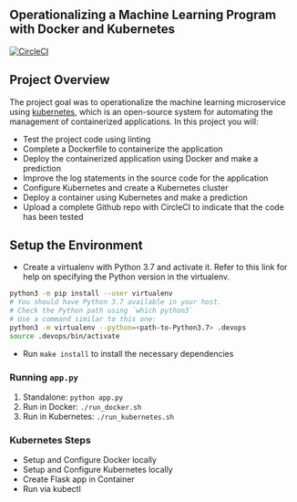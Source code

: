 ## Operationalizing a Machine Learning Program with Docker and Kubernetes

[![CircleCI](https://circleci.com/gh/mayurwaB/cloud-devops-ml-project4.svg?style=svg)](https://circleci.com/gh/mayurwaB/cloud-devops-ml-project4)

## Project Overview

The project goal was to operationalize the machine learning microservice using [kubernetes](https://kubernetes.io/), which is an open-source system for automating the management of containerized applications. In this project you will:
* Test the project code using linting
* Complete a Dockerfile to containerize the application
* Deploy the containerized application using Docker and make a prediction
* Improve the log statements in the source code for the application
* Configure Kubernetes and create a Kubernetes cluster
* Deploy a container using Kubernetes and make a prediction
* Upload a complete Github repo with CircleCI to indicate that the code has been tested


## Setup the Environment

* Create a virtualenv with Python 3.7 and activate it. Refer to this link for help on specifying the Python version in the virtualenv. 
```bash
python3 -m pip install --user virtualenv
# You should have Python 3.7 available in your host. 
# Check the Python path using `which python3`
# Use a command similar to this one:
python3 -m virtualenv --python=<path-to-Python3.7> .devops
source .devops/bin/activate
```
* Run `make install` to install the necessary dependencies

### Running `app.py`

1. Standalone:  `python app.py`
2. Run in Docker:  `./run_docker.sh`
3. Run in Kubernetes:  `./run_kubernetes.sh`

### Kubernetes Steps

* Setup and Configure Docker locally
* Setup and Configure Kubernetes locally
* Create Flask app in Container
* Run via kubectl

